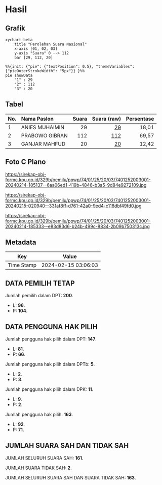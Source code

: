 # Hasil

## Grafik

```mermaid
xychart-beta
    title "Perolehan Suara Nasional"
    x-axis [01, 02, 03]
    y-axis "Suara" 0 --> 112
    bar [29, 112, 20]
```

```mermaid
%%{init: {"pie": {"textPosition": 0.5}, "themeVariables": {"pieOuterStrokeWidth": "5px"}} }%%
pie showData
    "1" : 29
    "2" : 112
    "3" : 20
```

## Tabel

| No. | Nama Paslon    | Suara | Suara (raw) | Persentase |
|:--- |:-------------- | -----:| -----------:| ----------:|
| 1   | ANIES MUHAIMIN | 29    | [29][p-1]   | 18,01      |
| 2   | PRABOWO GIBRAN | 112   | [112][p-2]  | 69,57      |
| 3   | GANJAR MAHFUD  | 20    | [20][p-3]   | 12,42      |


[p-1]: https://github.com/gigit-pemilu/pemilu-2024/blob/main/pilpres/hitung-suara/sub/74-sulawesi-tenggara/sub/01-kolaka/sub/25-polinggona/sub/2003-plasma-jaya/sub/001-tps/sub/paslon-1.txt
[p-2]: https://github.com/gigit-pemilu/pemilu-2024/blob/main/pilpres/hitung-suara/sub/74-sulawesi-tenggara/sub/01-kolaka/sub/25-polinggona/sub/2003-plasma-jaya/sub/001-tps/sub/paslon-2.txt
[p-3]: https://github.com/gigit-pemilu/pemilu-2024/blob/main/pilpres/hitung-suara/sub/74-sulawesi-tenggara/sub/01-kolaka/sub/25-polinggona/sub/2003-plasma-jaya/sub/001-tps/sub/paslon-3.txt

## Foto C Plano

https://sirekap-obj-formc.kpu.go.id/329b/pemilu/ppwp/74/01/25/20/03/7401252003001-20240214-185137--6aa06ed1-419b-4846-b3a5-9d84e9272109.jpg

https://sirekap-obj-formc.kpu.go.id/329b/pemilu/ppwp/74/01/25/20/03/7401252003001-20240215-020940--331af8ff-d761-42a0-9ed4-c118dbf49fd0.jpg

https://sirekap-obj-formc.kpu.go.id/329b/pemilu/ppwp/74/01/25/20/03/7401252003001-20240214-185333--e83d83d6-b24b-499c-8834-2b09b750313c.jpg


## Metadata

| Key        | Value               |
| ---------- | ------------------- |
| Time Stamp | 2024-02-15 03:06:03 |


## DATA PEMILIH TETAP

Jumlah pemilih dalam DPT: **200**.
 * L: **96**.
 * P: **104**.

## DATA PENGGUNA HAK PILIH

Jumlah pengguna hak pilih dalam DPT: **147**.
 * L: **81**.
 * P: **66**.

Jumlah pengguna hak pilih dalam DPTb: **5**.
 * L: **2**.
 * P: **3**.

Jumlah pengguna hak pilih dalam DPK: **11**.
 * L: **9**.
 * P: **2**.

Jumlah pengguna hak pilih: **163**.
 * L: **92**.
 * P: **71**.

## JUMLAH SUARA SAH DAN TIDAK SAH

JUMLAH SELURUH SUARA SAH: **161**.

JUMLAH SUARA TIDAK SAH: **2**.

JUMLAH SELURUH SUARA SAH DAN SUARA TIDAK SAH: **163**.


